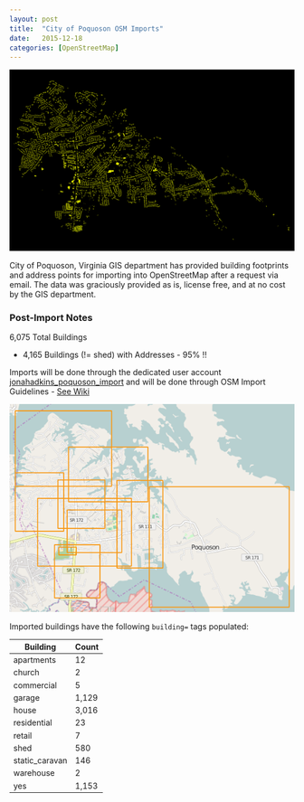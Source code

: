 ```yaml
---
layout: post
title:  "City of Poquoson OSM Imports"
date:   2015-12-18
categories: [OpenStreetMap]
---
```


![](https://raw.githubusercontent.com/jonahadkins/poquoson-OSM-imports/master/poquoson.png)

City of Poquoson, Virginia GIS department has provided building footprints and address points for importing into OpenStreetMap after a request via email. The data was graciously provided as is, license free, and at no cost by the GIS department.  


### Post-Import Notes  

6,075 Total Buildings  
* 4,165 Buildings (!= shed) with Addresses - 95%  !!

Imports will be done through the dedicated user account [jonahadkins_poquoson_import](https://www.openstreetmap.org/user/jonahadkins_poquoson_import) and will be done through OSM Import Guidelines - [See Wiki](https://wiki.openstreetmap.org/wiki/City_of_Poquoson_Buildings/Address_Import)

![](https://raw.githubusercontent.com/jonahadkins/poquoson-OSM-imports/master/post-import.png)

Imported buildings have the following `building=` tags populated:  

| Building  |   Count |
| ------------- | ------------- |
| apartments  | 12  |
| church  | 2  |
| commercial  | 5  |
| garage  | 1,129  |
| house  | 3,016  |
| residential  | 23  |
| retail  | 7  |
| shed  | 580  |
| static_caravan  | 146  |
| warehouse  | 2  |
| yes  | 1,153  |
